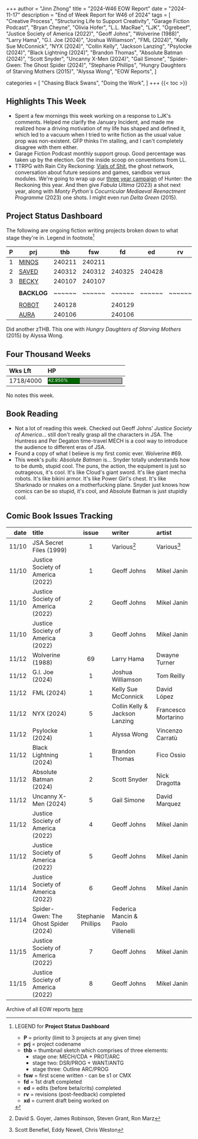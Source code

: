+++
author = "Jinn Zhong"
title = "2024-W46 EOW Report"
date = "2024-11-17"
description = "End of Week Report for W46 of 2024"
tags = [
 "Creative Process",
 "Structuring Life to Support Creativity",
 "Garage Fiction Podcast",
 "Bryan Cheyne",
 "Olivia Hofer",
 "L.L. MacRae",
 "LJK",
 "Ogrebeef",
 "Justice Society of America (2022)",
 "Geoff Johns",
 "Wolverine (1988)",
 "Larry Hama",
 "G.I. Joe (2024)",
 "Joshua Williamson",
 "FML (2024)",
 "Kelly Sue McConnick",
 "NYX (2024)",
 "Collin Kelly",
 "Jackson Lanzing",
 "Psylocke (2024)",
 "Black Lightning (2024)",
 "Brandon Thomas",
 "Absolute Batman (2024)",
 "Scott Snyder",
 "Uncanny X-Men (2024)",
 "Gail Simone",
 "Spider-Gwen: The Ghost Spider (2024)",
 "Stephanie Phillips",
 "Hungry Daughters of Starving Mothers (2015)",
 "Alyssa Wong",
 "EOW Reports",
 ]

categories = [
 "Chasing Black Swans",
 "Doing the Work",
]
+++
{{< toc >}}

## Highlights This Week

* Spent a few mornings this week working on a response to LJK's comments. Helped me clarify the January Incident, and made me realized how a driving motivation of my life has shaped and defined it, which led to a vacuum when I tried to write fiction as the usual value prop was non-existent. GFP thinks I'm stalling, and I can't completely disagree with them either. 
* Garage Fiction Podcast monthly support group. Good percentage was taken up by the election. Got the inside scoop on conventions from LL. 
* TTRPG with Rain City Reckoning: [Vials of Shit](https://journal.jinnzhong.com/rcr-htr-e14-vials-of-shit/), the ghost network, conversation about future sessions and games, sandbox versus modules. We're going to wrap up our [three year campaign](https://journal.jinnzhong.com/tags/rain-city-reckoning/) of Hunter: the Reckoning this year. And then give _Fabula Ultima_ (2023) a shot next year, along with _Monty Python's Cocurricular Mediaeval Reenactment Programme_ (2023) one shots. I might even run _Delta Green_ (2015).

## Project Status Dashboard

The following are ongoing fiction writing projects broken down to what stage they're in. Legend in footnote[^1]

| P | prj                                                    | thb    | fsw    | fd     | ed     | rv     | xd |
| - | ------------------------------------------------------ | ------ | ------ | ------ | ------ | ------ | -- |
| 1 | [MINOS](https://journal.jinnzhong.com/tags/prj-minos/) | 240211 | 240211 |        |        |        | 2  |
| 2 | [SAVED](https://journal.jinnzhong.com/tags/prj-saved/) | 240312 | 240312 | 240325 | 240428 |        | 3  |
| 3 | [BECKY](https://journal.jinnzhong.com/tags/prj-becky/) | 240107 | 240107 |        |        |        | 1  |
|   |                                                        |        |        |        |        |        |    |
|   | **BACKLOG**                                            | ~~~~~~ | ~~~~~~ | ~~~~~~ | ~~~~~~ | ~~~~~~ | ~~ | 
|   |                                                        |        |        |        |        |        |    |
|   | [ROBOT](https://journal.jinnzhong.com/tags/prj-robot/) | 240128 |        | 240129 |        |        | 2  |  
|   | [AURA](https://journal.jinnzhong.com/tags/prj-aura/)   | 240106 |        | 240106 |        |        | 1  |  

Did another zTHB. This one with _Hungry Daughters of Starving Mothers_ (2015) by Alyssa Wong. 

## Four Thousand Weeks

| Wks Lft | HP |
| :--- | :--- |
| 1718/4000 | <div style="width:200px;height:15px;background:#AAAAAA;border:1.3px solid #000000;"><div style="width:42.950%;height:15px;background:#006600;font-size:12px; color:white; line-height:12px;">42.950%</div></div> |

No notes this week.

## Book Reading

* Not a lot of reading this week. Checked out Geoff Johns' _Justice Society of America_... still don't really grasp all the characters in JSA. The Huntress and Per Degaton time-travel MECH is a cool way to introduce the audience to different eras of JSA.
* Found a copy of what I believe is my first comic ever. Wolverine #69.
* This week's pulls: _Absolute Batman_ is... Snyder totally understands how to be dumb, stupid cool. The puns, the action, the equipment is just so outrageous, it's cool. It's like Cloud's giant sword. It's like giant mecha robots. It's like bikini armor. It's like Power Girl's chest. It's like Sharknado or nnakes on a motherfucking plane. Snyder just knows how comics can be so stupid, it's cool, and Absolute Batman is just stupidly cool.

## Comic Book Issues Tracking

| date | title | issue | writer | artist |
| ---: | :--- | :---: | :--- | :--- | 
|11/10| JSA Secret Files (1999) |1| Various[^2] | Various[^3] |
|11/10| Justice Society of America (2022) |1| Geoff Johns | Mikel Janín |
|11/10| Justice Society of America (2022) |2| Geoff Johns | Mikel Janín |
|11/10| Justice Society of America (2022) |3| Geoff Johns | Mikel Janín |
|11/12| Wolverine (1988) |69| Larry Hama | Dwayne Turner |
|11/12| G.I. Joe (2024) |1| Joshua Williamson | Tom Reilly |
|11/12| FML (2024) |1| Kelly Sue McConnick | David López |
|11/12| NYX (2024) |5| Collin Kelly & Jackson Lanzing | Francesco Mortarino |
|11/12| Psylocke (2024) |1| Alyssa Wong | Vincenzo Carratù |
|11/12| Black Lightning (2024) |1| Brandon Thomas | Fico Ossio |
|11/12| Absolute Batman (2024) |2| Scott Snyder | Nick Dragotta |
|11/12| Uncanny X-Men (2024) |5| Gail Simone | David Marquez |
|11/12| Justice Society of America (2022) |4| Geoff Johns | Mikel Janín |
|11/12| Justice Society of America (2022) |5| Geoff Johns | Mikel Janín |
|11/14| Justice Society of America (2022) |6| Geoff Johns | Mikel Janín |
|11/14| Spider-Gwen: The Ghost Spider (2024) | Stephanie Phillips | Federica Mancin & Paolo Villenelli |
|11/15| Justice Society of America (2022) |7| Geoff Johns | Mikel Janín |
|11/15| Justice Society of America (2022) |8| Geoff Johns | Mikel Janín |



Archive of all EOW reports [here](https://journal.jinnzhong.com/tags/eow-reports)

[^1]: LEGEND for **Project Status Dashboard**

    * **P** = priority (limit to 3 projects at any given time)
    * **prj** = project codename
    * **thb** = thumbnail sketch which comprises of three elements:
       * stage one: MECH/CDA + PROT/ARC
       * stage two: DSR/PROG + WANT/ANTG
       * stage three: Outline ARC/PROG
    * **fsw** = first scene written - can be s1 or CMX
    * **fd** = 1st draft completed
    * **ed** = edits (before beta/crits) completed
    * **rv** = revisions (post-feedback) completed
    * **xd** = current draft being worked on

[^2]: David S. Goyer, James Robinson, Steven Grant, Ron Marz
[^3]: Scott Benefiel, Eddy Newell, Chris Weston
